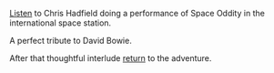 [Listen](https://www.youtube.com/watch?v=KaOC9danxNo) to Chris Hadfield doing a performance of Space Oddity in the international space station.  

A perfect tribute to David Bowie. 

After that thoughtful interlude [return](../marshmallow.md) to the adventure.